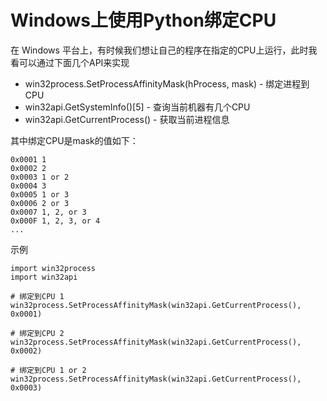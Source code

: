 # Windows上使用Python绑定CPU

在 Windows 平台上，有时候我们想让自己的程序在指定的CPU上运行，此时我看可以通过下面几个API来实现

- win32process.SetProcessAffinityMask(hProcess, mask) - 绑定进程到CPU
- win32api.GetSystemInfo()[5] - 查询当前机器有几个CPU
- win32api.GetCurrentProcess() - 获取当前进程信息

其中绑定CPU是mask的值如下：
``` shell
0x0001 1
0x0002 2
0x0003 1 or 2
0x0004 3
0x0005 1 or 3
0x0006 2 or 3
0x0007 1, 2, or 3
0x000F 1, 2, 3, or 4
...
```

示例

``` shell
import win32process
import win32api

# 绑定到CPU 1
win32process.SetProcessAffinityMask(win32api.GetCurrentProcess(), 0x0001)

# 绑定到CPU 2
win32process.SetProcessAffinityMask(win32api.GetCurrentProcess(), 0x0002)

# 绑定到CPU 1 or 2
win32process.SetProcessAffinityMask(win32api.GetCurrentProcess(), 0x0003)
```
